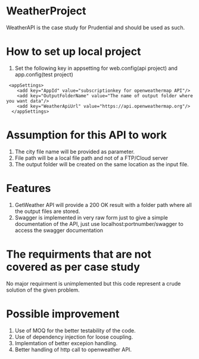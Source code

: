 # WeatherProject
WeatherAPI is the case study for Prudential and should be used as such.

# How to set up local project
1. Set the following key in appsetting for web.config(api project) and app.config(test project)
```
 <appSettings>
    <add key="AppId" value="subscriptionkey for openweathermap API"/>
    <add key="OutputFolderName" value="The name of output folder where you want data"/>
    <add key="WeatherApiUrl" value="https://api.openweathermap.org"/>
  </appSettings>
```
# Assumption for this API to work
1. The city file name will be provided as parameter.
2. File path will be a local file path and not of a FTP/Cloud server
3. The output folder will be created on the same location as the input file.

# Features
1. GetWeather API will provide a 200 OK result with a folder path where all the output files are stored.
2. Swagger is implemented in very raw form just to give a simple documentation of the API, just use localhost:portnumber/swagger to access the swagger documentation

# The requirments that are not covered as per case study
No major requirment is unimplemented but this code represent a crude solution of the given problem.

# Possible improvement
1. Use of MOQ for the better testability of the code.
2. Use of dependency injection for loose coupling.
3. Implemtation of better excepion handling.
4. Better handling of http call to openweather API.
